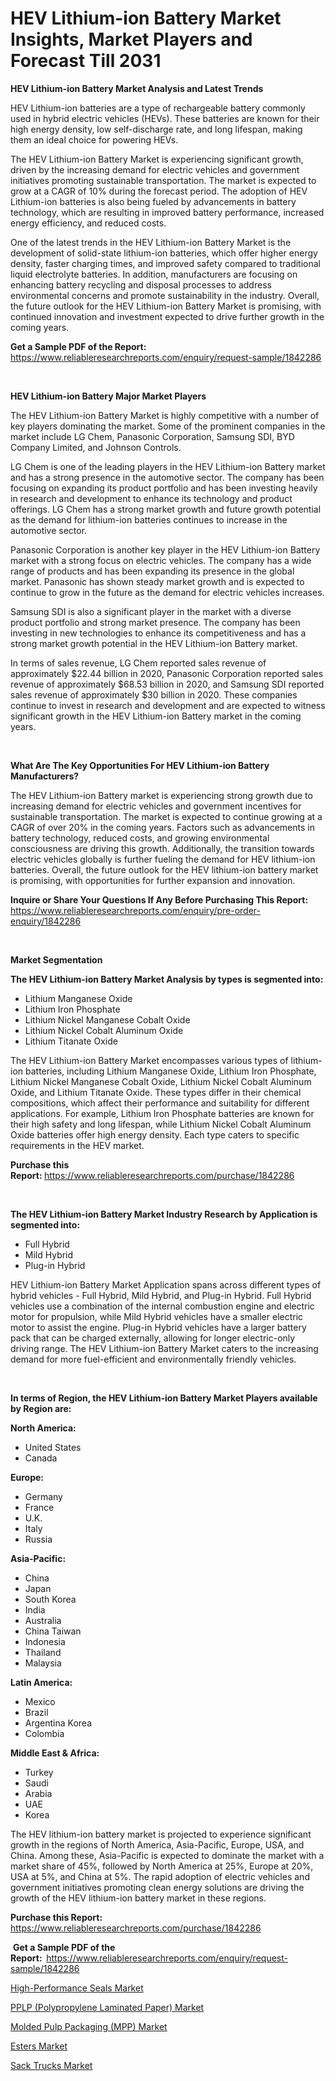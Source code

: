 <p><h1>HEV Lithium-ion Battery Market Insights, Market Players and Forecast Till 2031</h1></p><p><strong>HEV Lithium-ion Battery Market Analysis and Latest Trends</strong></p>
<p><p>HEV Lithium-ion batteries are a type of rechargeable battery commonly used in hybrid electric vehicles (HEVs). These batteries are known for their high energy density, low self-discharge rate, and long lifespan, making them an ideal choice for powering HEVs.</p><p>The HEV Lithium-ion Battery Market is experiencing significant growth, driven by the increasing demand for electric vehicles and government initiatives promoting sustainable transportation. The market is expected to grow at a CAGR of 10% during the forecast period. The adoption of HEV Lithium-ion batteries is also being fueled by advancements in battery technology, which are resulting in improved battery performance, increased energy efficiency, and reduced costs.</p><p>One of the latest trends in the HEV Lithium-ion Battery Market is the development of solid-state lithium-ion batteries, which offer higher energy density, faster charging times, and improved safety compared to traditional liquid electrolyte batteries. In addition, manufacturers are focusing on enhancing battery recycling and disposal processes to address environmental concerns and promote sustainability in the industry. Overall, the future outlook for the HEV Lithium-ion Battery Market is promising, with continued innovation and investment expected to drive further growth in the coming years.</p></p>
<p><strong>Get a Sample PDF of the Report:&nbsp;</strong> <a href="https://www.reliableresearchreports.com/enquiry/request-sample/1842286">https://www.reliableresearchreports.com/enquiry/request-sample/1842286</a></p>
<p>&nbsp;</p>
<p><strong>HEV Lithium-ion Battery Major Market Players</strong></p>
<p><p>The HEV Lithium-ion Battery Market is highly competitive with a number of key players dominating the market. Some of the prominent companies in the market include LG Chem, Panasonic Corporation, Samsung SDI, BYD Company Limited, and Johnson Controls. </p><p>LG Chem is one of the leading players in the HEV Lithium-ion Battery market and has a strong presence in the automotive sector. The company has been focusing on expanding its product portfolio and has been investing heavily in research and development to enhance its technology and product offerings. LG Chem has a strong market growth and future growth potential as the demand for lithium-ion batteries continues to increase in the automotive sector.</p><p>Panasonic Corporation is another key player in the HEV Lithium-ion Battery market with a strong focus on electric vehicles. The company has a wide range of products and has been expanding its presence in the global market. Panasonic has shown steady market growth and is expected to continue to grow in the future as the demand for electric vehicles increases.</p><p>Samsung SDI is also a significant player in the market with a diverse product portfolio and strong market presence. The company has been investing in new technologies to enhance its competitiveness and has a strong market growth potential in the HEV Lithium-ion Battery market.</p><p>In terms of sales revenue, LG Chem reported sales revenue of approximately $22.44 billion in 2020, Panasonic Corporation reported sales revenue of approximately $68.53 billion in 2020, and Samsung SDI reported sales revenue of approximately $30 billion in 2020. These companies continue to invest in research and development and are expected to witness significant growth in the HEV Lithium-ion Battery market in the coming years.</p></p>
<p>&nbsp;</p>
<p><strong>What Are The Key Opportunities For HEV Lithium-ion Battery Manufacturers?</strong></p>
<p><p>The HEV Lithium-ion Battery market is experiencing strong growth due to increasing demand for electric vehicles and government incentives for sustainable transportation. The market is expected to continue growing at a CAGR of over 20% in the coming years. Factors such as advancements in battery technology, reduced costs, and growing environmental consciousness are driving this growth. Additionally, the transition towards electric vehicles globally is further fueling the demand for HEV lithium-ion batteries. Overall, the future outlook for the HEV lithium-ion battery market is promising, with opportunities for further expansion and innovation.</p></p>
<p><strong>Inquire or Share Your Questions If Any Before Purchasing This Report:</strong> <a href="https://www.reliableresearchreports.com/enquiry/pre-order-enquiry/1842286">https://www.reliableresearchreports.com/enquiry/pre-order-enquiry/1842286</a></p>
<p>&nbsp;</p>
<p><strong>Market Segmentation</strong></p>
<p><strong>The HEV Lithium-ion Battery Market Analysis by types is segmented into:</strong></p>
<p><ul><li>Lithium Manganese Oxide</li><li>Lithium Iron Phosphate</li><li>Lithium Nickel Manganese Cobalt Oxide</li><li>Lithium Nickel Cobalt Aluminum Oxide</li><li>Lithium Titanate Oxide</li></ul></p>
<p><p>The HEV Lithium-ion Battery Market encompasses various types of lithium-ion batteries, including Lithium Manganese Oxide, Lithium Iron Phosphate, Lithium Nickel Manganese Cobalt Oxide, Lithium Nickel Cobalt Aluminum Oxide, and Lithium Titanate Oxide. These types differ in their chemical compositions, which affect their performance and suitability for different applications. For example, Lithium Iron Phosphate batteries are known for their high safety and long lifespan, while Lithium Nickel Cobalt Aluminum Oxide batteries offer high energy density. Each type caters to specific requirements in the HEV market.</p></p>
<p><strong>Purchase this Report:&nbsp;</strong><a href="https://www.reliableresearchreports.com/purchase/1842286">https://www.reliableresearchreports.com/purchase/1842286</a></p>
<p>&nbsp;</p>
<p><strong>The HEV Lithium-ion Battery Market Industry Research by Application is segmented into:</strong></p>
<p><ul><li>Full Hybrid</li><li>Mild Hybrid</li><li>Plug-in Hybrid</li></ul></p>
<p><p>HEV Lithium-ion Battery Market Application spans across different types of hybrid vehicles - Full Hybrid, Mild Hybrid, and Plug-in Hybrid. Full Hybrid vehicles use a combination of the internal combustion engine and electric motor for propulsion, while Mild Hybrid vehicles have a smaller electric motor to assist the engine. Plug-in Hybrid vehicles have a larger battery pack that can be charged externally, allowing for longer electric-only driving range. The HEV Lithium-ion Battery Market caters to the increasing demand for more fuel-efficient and environmentally friendly vehicles.</p></p>
<p>&nbsp;</p>
<p><strong>In terms of Region, the HEV Lithium-ion Battery Market Players available by Region are:</strong></p>
<p>
    <p> <strong> North America: </strong>
        <ul>
            <li>United States</li>
            <li>Canada</li>
        </ul>
        </p> 
    <p> <strong> Europe: </strong>
        <ul>
            <li>Germany</li>
            <li>France</li>
            <li>U.K.</li>
            <li>Italy</li>
            <li>Russia</li>
        </ul>
        </p> 
    <p> <strong> Asia-Pacific: </strong>
        <ul>
            <li>China</li>
            <li>Japan</li>
            <li>South Korea</li>
            <li>India</li>
            <li>Australia</li>
            <li>China Taiwan</li>
            <li>Indonesia</li>
            <li>Thailand</li>
            <li>Malaysia</li>
        </ul>
        </p> 
    <p> <strong> Latin America: </strong>
        <ul>
            <li>Mexico</li>
            <li>Brazil</li>
            <li>Argentina Korea</li>
            <li>Colombia</li>
        </ul>
        </p> 
    <p> <strong> Middle East & Africa: </strong>
        <ul>
            <li>Turkey</li>
            <li>Saudi</li>
            <li>Arabia</li>
            <li>UAE</li>
            <li>Korea</li>
        </ul>
    </p>
    </p>
<p><p>The HEV lithium-ion battery market is projected to experience significant growth in the regions of North America, Asia-Pacific, Europe, USA, and China. Among these, Asia-Pacific is expected to dominate the market with a market share of 45%, followed by North America at 25%, Europe at 20%, USA at 5%, and China at 5%. The rapid adoption of electric vehicles and government initiatives promoting clean energy solutions are driving the growth of the HEV lithium-ion battery market in these regions.</p></p>
<p><strong>Purchase this Report: </strong><a href="https://www.reliableresearchreports.com/purchase/1842286">https://www.reliableresearchreports.com/purchase/1842286</a></p>
<p>&nbsp;<strong>Get a Sample PDF of the Report:&nbsp;&nbsp;</strong><a href="https://www.reliableresearchreports.com/enquiry/request-sample/1842286">https://www.reliableresearchreports.com/enquiry/request-sample/1842286</a></p>
<p><strong></strong></p>
<p><p><a href="https://issuu.com/reportprime-2/docs/high-performance-seals-market-size-2030.pptx">High-Performance Seals Market</a></p><p><a href="https://github.com/joannesouthgate/Market-Research-Report-List-2/blob/main/pplp-polypropylene-laminated-paper-market.md">PPLP (Polypropylene Laminated Paper) Market</a></p><p><a href="https://github.com/sofayahoo2023/Market-Research-Report-List-3/blob/main/molded-pulp-packaging-mpp-market.md">Molded Pulp Packaging (MPP) Market</a></p><p><a href="https://medium.com/@beauhagenes2023/esters-market-share-evolution-and-market-growth-trends-2024-2031-f3f155b9d04f">Esters Market</a></p><p><a href="https://issuu.com/reportprime-2/docs/sack-trucks-market-size-2030.pptx">Sack Trucks Market</a></p></p>